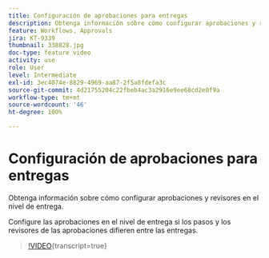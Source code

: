 ```yaml
---
title: Configuración de aprobaciones para entregas
description: Obtenga información sobre cómo configurar aprobaciones y revisores en el nivel de entrega.
feature: Workflows, Approvals
jira: KT-9339
thumbnail: 338828.jpg
doc-type: feature video
activity: use
role: User
level: Intermediate
exl-id: 3ec4074e-8829-4969-aa87-2f5a8fdefa3c
source-git-commit: 4d21755204c22fbeb4ac3a2916e9ee68cd2e0f9a
workflow-type: tm+mt
source-wordcount: '46'
ht-degree: 100%

---
```


# Configuración de aprobaciones para entregas

Obtenga información sobre cómo configurar aprobaciones y revisores en el nivel de entrega.  

Configure las aprobaciones en el nivel de entrega si los pasos y los revisores de las aprobaciones difieren entre las entregas.

>[!VIDEO](https://video.tv.adobe.com/v/338828?quality=12&learn=on){transcript=true}
